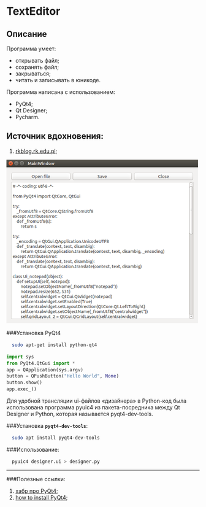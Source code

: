# TextEditor

## Описание

Программа умеет:

  * открывать файл;
  * сохранять файл;
  * закрываться;
  * читать и записывать в юникоде.
  
Программа написана с использованием:

  * PyQt4;
  * Qt Designer;
  * Pycharm.

## Источник вдохновения:

1) [rkblog.rk.edu.pl][id];

[id]:http://www.rkblog.rk.edu.pl/w/p/simple-text-editor-pyqt4/


<img src="https://github.com/Muhammadsafarali/TextEditor/blob/master/TextEditor.png" width="500">


###Установка PyQt4

```bash
  sudo apt-get install python-qt4
```

```python
import sys
from PyQt4.QtGui import *
app = QApplication(sys.argv)
button = QPushButton("Hello World", None)
button.show()
app.exec_()
```

Для удобной трансляции ui-файлов «дизайнера» в Python-код была использована программа pyuic4 
из пакета-посредника между Qt Designer и Python, которая называется pyqt4-dev-tools.

###Установка **`pyqt4-dev-tools`**:

```bash
  sudo apt install pyqt4-dev-tools
```  
  
###Использование:

```bash
  pyuic4 designer.ui > designer.py
```  
  
  ***
###Полезные ссылки:

1) [хабр про PyQt4][id1];
2) [how to install PyQt4][id2];




[id1]:https://habrahabr.ru/post/75226/
[id2]:http://www.saltycrane.com/blog/2008/01/how-to-install-pyqt4-on-ubuntu-linux/
